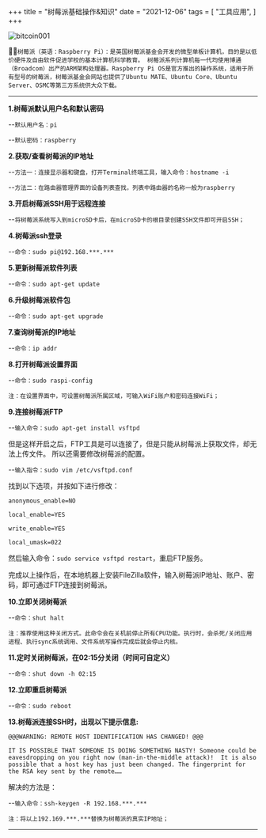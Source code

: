 +++
title = "树莓派基础操作&知识"
date = "2021-12-06"
tags = [
    "工具应用",
]
+++

![bitcoin001](/images/raspberrypi.jpeg)

🍓🍓`树莓派（英语：Raspberry Pi）：是英国树莓派基金会开发的微型单板计算机，目的是以低价硬件及自由软件促进学校的基本计算机科学教育。 树莓派系列计算机每一代均使用博通（Broadcom）出产的ARM架构处理器。Raspberry Pi OS是官方推出的操作系统，适用于所有型号的树莓派，树莓派基金会网站也提供了Ubuntu MATE、Ubuntu Core、Ubuntu Server、OSMC等第三方系统供大众下载。`

---

**1.树莓派默认用户名和默认密码**

--`默认用户名：pi`

--`默认密码：raspberry`

**2.获取/查看树莓派的IP地址**

--`方法一：连接显示器和键盘，打开Terminal终端工具，输入命令：hostname -i`

--`方法二：在路由器管理界面的设备列表查找，列表中路由器的名称一般为raspberry`

**3.开启树莓派SSH用于远程连接**

--`将树莓派系统写入到microSD卡后，在microSD卡的根目录创建SSH文件即可开启SSH；`

**4.树莓派ssh登录**

--`命令：sudo pi@192.168.***.***`

**5.更新树莓派软件列表**

--`命令：sudo apt-get update`

**6.升级树莓派软件包**

--`命令：sudo apt-get upgrade`

**7.查询树莓派的IP地址**

--`命令：ip addr`

**8.打开树莓派设置界面**

--`命令：sudo raspi-config`

`注：在设置界面中，可设置树莓派所属区域，可输入WiFi账户和密码连接WiFi；`

**9.连接树莓派FTP**

--`输入命令：sudo apt-get install vsftpd`

但是这样开启之后，FTP工具是可以连接了，但是只能从树莓派上获取文件，却无法上传文件。
所以还需要修改树莓派的配置。

--`输入指令：sudo vim /etc/vsftpd.conf `

找到以下选项，并按如下进行修改：

`anonymous_enable=NO`

`local_enable=YES`

`write_enable=YES`

`local_umask=022`

然后输入命令：`sudo service vsftpd restart`，重启FTP服务。

完成以上操作后，在本地机器上安装FileZilla软件，输入树莓派IP地址、账户、密码，即可通过FTP连接到树莓派。

**10.立即关闭树莓派**

--`命令：shut halt`

`注：推荐使用这种关闭方式。此命令会在关机前停止所有CPU功能。执行时，会杀死/关闭应用进程、执行sync系统调用、文件系统写操作完成后就会停止内核。`

**11.定时关闭树莓派，在02:15分关闭（时间可自定义）**

--`命令：shut down -h 02:15`

**12.立即重启树莓派**

--`命令：sudo reboot`

**13.树莓派连接SSH时，出现以下提示信息:**

`@@@WARNING: REMOTE HOST IDENTIFICATION HAS CHANGED! @@@`

`IT IS POSSIBLE THAT SOMEONE IS DOING SOMETHING NASTY!
Someone could be eavesdropping on you right now (man-in-the-middle attack)! 
It is also possible that a host key has just been changed. The fingerprint for the RSA key sent by the remote……`

解决的方法是：

--`输入命令：ssh-keygen -R 192.168.***.***`

`注：将以上192.169.***.***替换为树莓派的真实IP地址；`

---